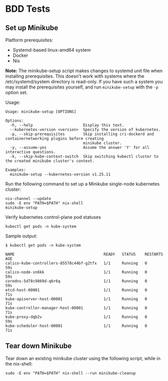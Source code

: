 # BDD Tests

## Set up Minikube
Platform prerequisites:
- Systemd-based linux-amd64 system
- Docker
- Nix

**Note:**
The minikube-setup script makes changes to systemd unit file when installing prerequisites. This doesn't work with systems where the /etc/systemd/system directory is read-only. If you have such a system you may install the prerequisites yourself, and run `minikube-setup` with the `-p` option set.

Usage:
```console
Usage: minikube-setup [OPTIONS]

Options:
  -h, --help                      Display this text.
  --kubernetes-version <version>  Specify the version of kubernetes.
  -p, --skip-prerequisites        Skip installing cri-dockerd and containernetworking plugins before creating
                                  minikube cluster.
  -y, --assume-yes                Assume the answer 'Y' for all interactive questions.
  -k, --skip-kube-context-switch  Skip switching kubectl cluster to the created minikube cluster's context.

Examples:
  minikube-setup --kubernetes-version v1.25.11
```

Run the following command to set up a Minikube single-node kubernetes cluster:
```console
nix-channel --update
sudo -E env "PATH=$PATH" nix-shell
minikube-setup
```

Verify kubernetes control-plane pod statuses
```console
kubectl get pods -n kube-system
```
Sample output:
```console
$ kubectl get pods -n kube-system

NAME                                       READY   STATUS    RESTARTS   AGE
calico-kube-controllers-85578c44bf-g2tfx   1/1     Running   0          59s
calico-node-sn6kk                          1/1     Running   0          59s
coredns-5d78c9869d-q6r6q                   1/1     Running   0          59s
etcd-host-00001                            1/1     Running   0          71s
kube-apiserver-host-00001                  1/1     Running   0          71s
kube-controller-manager-host-00001         1/1     Running   0          71s
kube-proxy-dqb2v                           1/1     Running   0          59s
kube-scheduler-host-00001                  1/1     Running   0          71s
```

## Tear down Minikube

Tear down an existing minikube cluster using the following script, while in the nix-shell:
```console
sudo -E env "PATH=$PATH" nix-shell --run minikube-cleanup
```